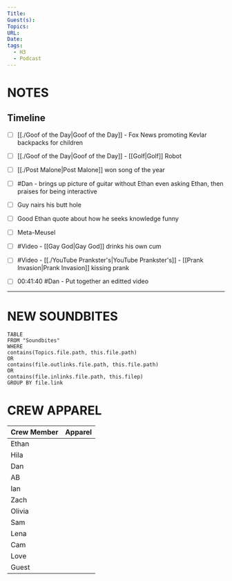```yaml
---
Title: 
Guest(s): 
Topics: 
URL: 
Date: 
tags:
  - H3
  - Podcast
---
```

# NOTES

## Timeline
- [ ] [[./Goof of the Day|Goof of the Day]] - Fox News promoting Kevlar backpacks for children
- [ ] [[./Goof of the Day|Goof of the Day]] - [[Golf|Golf]] Robot
- [ ] [[./Post Malone|Post Malone]] won song of the year
- [ ] #Dan  - brings up picture of guitar without Ethan even asking Ethan, then praises for being interactive
- [ ] Guy nairs his butt hole
- [ ] Good Ethan quote about how he seeks knowledge funny
- [ ] Meta-Meusel
- [ ] #Video - [[Gay God|Gay God]] drinks his own cum
- [ ] #Video -  [[./YouTube Prankster's|YouTube Prankster's]] - [[Prank Invasion|Prank Invasion]] kissing prank
- [ ] 00:41:40 #Dan - Put together an editted video 


___
# NEW SOUNDBITES
``` dataview
TABLE
FROM "Soundbites"
WHERE 
contains(Topics.file.path, this.file.path) 
OR 
contains(file.outlinks.file.path, this.file.path)
OR
contains(file.inlinks.file.path, this.filep)
GROUP BY file.link
```

# CREW APPAREL

| Crew Member | Apparel |
| ----------- | ------- |
| Ethan       |         |
| Hila        |         |
| Dan         |         |
| AB          |         |
| Ian         |         |
| Zach        |         |
| Olivia      |         |
| Sam         |         |
| Lena        |         |
| Cam         |         |
| Love        |         |
| Guest       |         |
